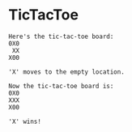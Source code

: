 # TicTacToe

```text
Here's the tic-tac-toe board:
0X0
 XX
X00

'X' moves to the empty location.

Now the tic-tac-toe board is:
0X0
XXX
X00

'X' wins!
```

